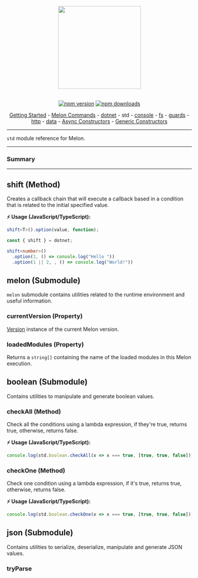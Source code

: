 <div align="center">
  <img align="center" width="225" src="https://i.imgur.com/guuToyf.png">
</div>

<br>

<div id="no-view" align="center">

  [![npm version](https://badgen.net/npm/v/melon-runtime/)](https://www.npmjs.com/package/melon-runtime)
  [![npm downloads](https://badgen.net/npm/dm/melon-runtime)](https://www.npmjs.com/package/melon-runtime)

  [Getting Started](../Index.md) - [Melon Commands](../MelonCommands.md) - [dotnet](./dotnet.md) - std - [console](./consle.md) - [fs](./fs.md) - [guards](./guards.md) - [http](./http.md) - [data](./data.md) - [Async Constructors](./AsyncConstructors.md) - [Generic Constructors](./GenericConstructors.md)
  
</div>

<hr>

`std` module reference for Melon.

<hr>

### Summary

<hr>

## shift (Method)

Creates a callback chain that will execute a callback based in a condition that is related to the initial specified value.

**⚡ Usage (JavaScript/TypeScript):**

```ts
shift<T>().option(value, function);
```

```ts
const { shift } = dotnet;

shift<number>()
  .option(1, () => console.log("Hello "))
  .option(1 || 2, , () => console.log("World!"))
```

## melon (Submodule)

`melon` submodule contains utilities related to the runtime environment and useful information.

### currentVersion (Property)

[Version](./GenericConstructors.md#version-constructor) instance of the current Melon version.

### loadedModules (Property)

Returns a `string[]` containing the name of the loaded modules in this Melon execution.

## boolean (Submodule)

Contains utilities to manipulate and generate boolean values.

### checkAll (Method)

Check all the conditions using a lambda expression, if they're true, returns true, otherwise, returns false.

**⚡ Usage (JavaScript/TypeScript):**

```ts
console.log(std.boolean.checkAll(x => x === true, [true, true, false])); //false
```

### checkOne (Method)

Check one condition using a lambda expression, if it's true, returns true, otherwise, returns false.

**⚡ Usage (JavaScript/TypeScript):**

```ts
console.log(std.boolean.checkOne(x => x === true, [true, true, false])); //true
```

## json (Submodule)

Contains utilities to serialize, deserialize, manipulate and generate JSON values.

### tryParse